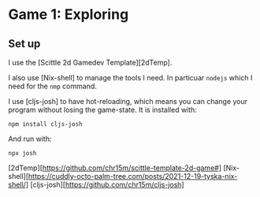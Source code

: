 # Game 1: Exploring

## Set up

I use the [Scittle 2d Gamedev Template][2dTemp].

I also use [Nix-shell] to manage the tools I need. In particuar `nodejs` which I need for the `nmp` command.

I use [cljs-josh] to have hot-reloading, which means you can change your program without losing the game-state. It is installed with:
```
npm install cljs-josh
```

And run with:
```
npx josh
```

[2dTemp][https://github.com/chr15m/scittle-template-2d-game#]
[Nix-shell][https://cuddly-octo-palm-tree.com/posts/2021-12-19-tyska-nix-shell/]
[cljs-josh][https://github.com/chr15m/cljs-josh]
